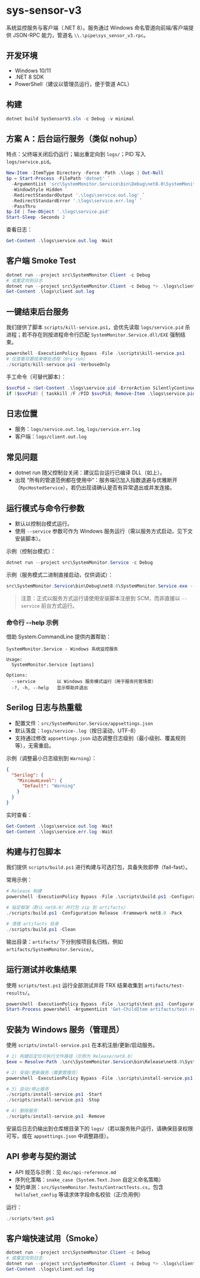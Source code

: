 # sys-sensor-v3

系统监控服务与客户端（.NET 8）。服务通过 Windows 命名管道向前端/客户端提供 JSON-RPC 能力，管道名 `\\.\pipe\sys_sensor_v3.rpc`。

## 开发环境
- Windows 10/11
- .NET 8 SDK
- PowerShell（建议以管理员运行，便于管道 ACL）

## 构建
```powershell
dotnet build SysSensorV3.sln -c Debug -v minimal
```

## 方案 A：后台运行服务（类似 nohup）
特点：父终端关闭后仍运行；输出重定向到 `logs/`；PID 写入 `logs/service.pid`。

```powershell
New-Item -ItemType Directory -Force -Path .\logs | Out-Null
$p = Start-Process -FilePath 'dotnet' `
  -ArgumentList 'src\SystemMonitor.Service\bin\Debug\net8.0\SystemMonitor.Service.dll' `
  -WindowStyle Hidden `
  -RedirectStandardOutput '.\logs\service.out.log' `
  -RedirectStandardError '.\logs\service.err.log' `
  -PassThru
$p.Id | Tee-Object '.\logs\service.pid'
Start-Sleep -Seconds 2
```

查看日志：
```powershell
Get-Content .\logs\service.out.log -Wait
```

## 客户端 Smoke Test
```powershell
dotnet run --project src\SystemMonitor.Client -c Debug
# 或重定向到日志
dotnet run --project src\SystemMonitor.Client -c Debug *> .\logs\client.out.log
Get-Content .\logs\client.out.log
```

## 一键结束后台服务
我们提供了脚本 `scripts/kill-service.ps1`，会优先读取 `logs/service.pid` 杀进程；若不存在则按进程命令行匹配 `SystemMonitor.Service.dll/EXE` 强制结束。

```powershell
powershell -ExecutionPolicy Bypass -File .\scripts\kill-service.ps1
# 仅查看将要结束哪些进程（dry run）
./scripts/kill-service.ps1 -VerboseOnly
```

手工命令（可替代脚本）：
```powershell
$svcPid = (Get-Content .\logs\service.pid -ErrorAction SilentlyContinue | Select-Object -First 1).Trim()
if ($svcPid) { taskkill /F /PID $svcPid; Remove-Item .\logs\service.pid -ErrorAction SilentlyContinue }
```

## 日志位置
- 服务：`logs/service.out.log`, `logs/service.err.log`
- 客户端：`logs/client.out.log`

## 常见问题
- dotnet run 随父控制台关闭：建议后台运行已编译 DLL（如上）。
- 出现 “所有的管道范例都在使用中”：服务端已加入指数退避与优雅断开（`RpcHostedService`），若仍出现请确认是否有异常退出或并发连接。

## 运行模式与命令行参数
- 默认以控制台模式运行。
- 使用 `--service` 参数可作为 Windows 服务运行（需以服务方式启动，见下文安装脚本）。

示例（控制台模式）：
```powershell
dotnet run --project src\SystemMonitor.Service -c Debug
```

示例（服务模式二进制直接启动，仅供调试）：
```powershell
src\SystemMonitor.Service\bin\Debug\net8.0\SystemMonitor.Service.exe --service
```

> 注意：正式以服务方式运行请使用安装脚本注册到 SCM，而非直接以 `--service` 前台方式运行。

### 命令行 --help 示例
借助 System.CommandLine 提供内置帮助：

```text
SystemMonitor.Service - Windows 系统监控服务

Usage:
  SystemMonitor.Service [options]

Options:
  --service        以 Windows 服务模式运行（用于服务托管场景）
  -?, -h, --help   显示帮助并退出
```

## Serilog 日志与热重载
- 配置文件：`src/SystemMonitor.Service/appsettings.json`
- 默认落盘：`logs/service-.log`（按日滚动，UTF-8）
- 支持通过修改 `appsettings.json` 动态调整日志级别（最小级别、覆盖规则等），无需重启。

示例（调整最小日志级别到 `Warning`）：
```json
{
  "Serilog": {
    "MinimumLevel": {
      "Default": "Warning"
    }
  }
}
```

实时查看：
```powershell
Get-Content .\logs\service.out.log -Wait
Get-Content .\logs\service.err.log -Wait
```

## 构建与打包脚本
我们提供 `scripts/build.ps1` 进行构建与可选打包，具备失败即停（fail-fast）。

常用示例：
```powershell
# Release 构建
powershell -ExecutionPolicy Bypass -File .\scripts\build.ps1 -Configuration Release

# 指定框架（默认 net8.0）并打包 zip 到 artifacts/
./scripts/build.ps1 -Configuration Release -Framework net8.0 -Pack

# 清理 artifacts 目录
./scripts/build.ps1 -Clean
```

输出目录：`artifacts/` 下分别按项目名归档，例如 `artifacts/SystemMonitor.Service/`。

## 运行测试并收集结果
使用 `scripts/test.ps1` 运行全部测试并将 TRX 结果收集到 `artifacts/test-results/`。

```powershell
powershell -ExecutionPolicy Bypass -File .\scripts\test.ps1 -Configuration Release
Start-Process powershell -ArgumentList 'Get-ChildItem artifacts/test-results -Recurse'
```

## 安装为 Windows 服务（管理员）
使用 `scripts/install-service.ps1` 在本机注册/更新/启动服务。

```powershell
# 1) 构建后定位可执行文件路径（示例为 Release/net8.0）
$exe = Resolve-Path .\src\SystemMonitor.Service\bin\Release\net8.0\SystemMonitor.Service.exe

# 2) 安装/更新服务（需要管理员）
powershell -ExecutionPolicy Bypass -File .\scripts\install-service.ps1 -BinaryPath $exe

# 3) 启动/停止服务
./scripts/install-service.ps1 -Start
./scripts/install-service.ps1 -Stop

# 4) 删除服务
./scripts/install-service.ps1 -Remove
```

安装后日志仍输出到仓库根目录下的 `logs/`（若以服务账户运行，请确保目录权限可写，或在 `appsettings.json` 中调整路径）。

## API 参考与契约测试
- API 规范与示例：见 `doc/api-reference.md`
- 序列化策略：`snake_case`（`System.Text.Json` 自定义命名策略）
- 契约单测：`src/SystemMonitor.Tests/ContractTests.cs`，包含 `hello`/`set_config` 等请求体字段命名校验（正/负用例）

运行：
```powershell
./scripts/test.ps1
```

## 客户端快速试用（Smoke）
```powershell
dotnet run --project src\SystemMonitor.Client -c Debug
# 或重定向到日志
dotnet run --project src\SystemMonitor.Client -c Debug *> .\logs\client.out.log
Get-Content .\logs\client.out.log